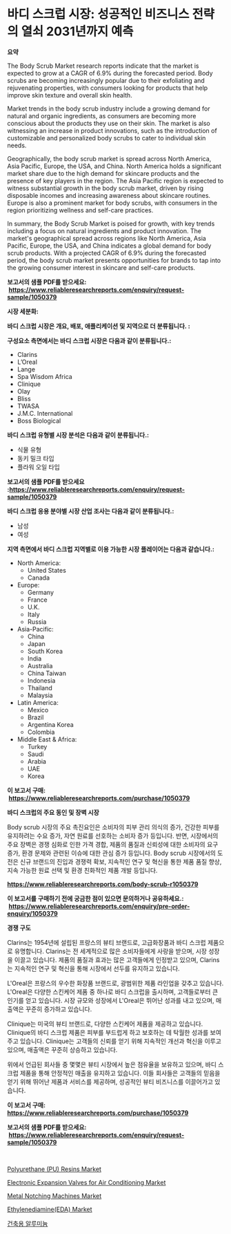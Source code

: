 <p><h1>바디 스크럽 시장: 성공적인 비즈니스 전략의 열쇠 2031년까지 예측</h1></p><p><strong>요약</strong></p>
<p><p>The Body Scrub Market research reports indicate that the market is expected to grow at a CAGR of 6.9% during the forecasted period. Body scrubs are becoming increasingly popular due to their exfoliating and rejuvenating properties, with consumers looking for products that help improve skin texture and overall skin health.</p><p>Market trends in the body scrub industry include a growing demand for natural and organic ingredients, as consumers are becoming more conscious about the products they use on their skin. The market is also witnessing an increase in product innovations, such as the introduction of customizable and personalized body scrubs to cater to individual skin needs.</p><p>Geographically, the body scrub market is spread across North America, Asia Pacific, Europe, the USA, and China. North America holds a significant market share due to the high demand for skincare products and the presence of key players in the region. The Asia Pacific region is expected to witness substantial growth in the body scrub market, driven by rising disposable incomes and increasing awareness about skincare routines. Europe is also a prominent market for body scrubs, with consumers in the region prioritizing wellness and self-care practices.</p><p>In summary, the Body Scrub Market is poised for growth, with key trends including a focus on natural ingredients and product innovation. The market's geographical spread across regions like North America, Asia Pacific, Europe, the USA, and China indicates a global demand for body scrub products. With a projected CAGR of 6.9% during the forecasted period, the body scrub market presents opportunities for brands to tap into the growing consumer interest in skincare and self-care products.</p></p>
<p><strong>보고서의 샘플 PDF를 받으세요: &nbsp;<a href="https://www.reliableresearchreports.com/enquiry/request-sample/1050379">https://www.reliableresearchreports.com/enquiry/request-sample/1050379</a></strong></p>
<p><strong>시장 세분화:</strong></p>
<p><strong> 바디 스크럽 시장은 개요, 배포, 애플리케이션 및 지역으로 더 분류됩니다. :</strong></p>
<p><strong>구성요소 측면에서는 바디 스크럽 시장은 다음과 같이 분류됩니다.:</strong></p>
<p><ul><li>Clarins</li><li>L’Oreal</li><li>Lange</li><li>Spa Wisdom Africa</li><li>Clinique</li><li>Olay</li><li>Bliss</li><li>TWASA</li><li>J.M.C. International</li><li>Boss Biological</li></ul></p>
<p><strong> 바디 스크럽 유형별 시장 분석은 다음과 같이 분류됩니다.:</strong></p>
<p><ul><li>식물 유형</li><li>동키 밀크 타입</li><li>플라워 오일 타입</li></ul></p>
<p><strong>보고서의 샘플 PDF를 받으세요 :<a href="https://www.reliableresearchreports.com/enquiry/request-sample/1050379">https://www.reliableresearchreports.com/enquiry/request-sample/1050379</a></strong></p>
<p><strong> 바디 스크럽 응용 분야별 시장 산업 조사는 다음과 같이 분류됩니다.:</strong></p>
<p><ul><li>남성</li><li>여성</li></ul></p>
<p><strong>지역 측면에서 바디 스크럽 지역별로 이용 가능한 시장 플레이어는 다음과 같습니다.:</strong></p>
<p><ul>
    <li>
        North America:
        <ul>
            <li>United States</li>
            <li>Canada</li>
        </ul>
    </li>
    <li>
        Europe:
        <ul>
            <li>Germany</li>
            <li>France</li>
            <li>U.K.</li>
            <li>Italy</li>
            <li>Russia</li>
        </ul>
    </li>
    <li>
        Asia-Pacific:
        <ul>
            <li>China</li>
            <li>Japan</li>
            <li>South Korea</li>
            <li>India</li>
            <li>Australia</li>
            <li>China Taiwan</li>
            <li>Indonesia</li>
            <li>Thailand</li>
            <li>Malaysia</li>
        </ul>
    </li>
    <li>
        Latin America:
        <ul>
            <li>Mexico</li>
            <li>Brazil</li>
            <li>Argentina Korea</li>
            <li>Colombia</li>
        </ul>
    </li>
    <li>
        Middle East & Africa:
        <ul>
            <li>Turkey</li>
            <li>Saudi</li>
            <li>Arabia</li>
            <li>UAE</li>
            <li>Korea</li>
        </ul>
    </li>
    </ul></p>
<p><strong>이 보고서 구매: &nbsp;<a href="https://www.reliableresearchreports.com/purchase/1050379">https://www.reliableresearchreports.com/purchase/1050379</a></strong></p>
<p><strong>바디 스크럽의 주요 동인 및 장벽 시장</strong></p>
<p><p>Body scrub 시장의 주요 촉진요인은 소비자의 피부 관리 의식의 증가, 건강한 피부를 유지하려는 수요 증가, 자연 원료를 선호하는 소비자 증가 등입니다. 반면, 시장에서의 주요 장벽은 경쟁 심화로 인한 가격 경합, 제품의 품질과 신뢰성에 대한 소비자의 요구 증가, 환경 문제와 관련된 이슈에 대한 관심 증가 등입니다. Body scrub 시장에서의 도전은 신규 브랜드의 진입과 경쟁력 확보, 지속적인 연구 및 혁신을 통한 제품 품질 향상, 지속 가능한 원료 선택 및 환경 친화적인 제품 개발 등입니다.</p></p>
<p><strong><a href="https://www.reliableresearchreports.com/body-scrub-r1050379">https://www.reliableresearchreports.com/body-scrub-r1050379</a></strong></p>
<p><strong>이 보고서를 구매하기 전에 궁금한 점이 있으면 문의하거나 공유하세요.: &nbsp;<a href="https://www.reliableresearchreports.com/enquiry/pre-order-enquiry/1050379">https://www.reliableresearchreports.com/enquiry/pre-order-enquiry/1050379</a></strong></p>
<p><strong>경쟁 구도</strong></p>
<p><p>Clarins는 1954년에 설립된 프랑스의 뷰티 브랜드로, 고급화장품과 바디 스크럽 제품으로 유명합니다. Clarins는 전 세계적으로 많은 소비자들에게 사랑을 받으며, 시장 성장을 이끌고 있습니다. 제품의 품질과 효과는 많은 고객들에게 인정받고 있으며, Clarins는 지속적인 연구 및 혁신을 통해 시장에서 선두를 유지하고 있습니다.</p><p>L'Oreal은 프랑스의 우수한 화장품 브랜드로, 광범위한 제품 라인업을 갖추고 있습니다. L'Oreal은 다양한 스킨케어 제품 중 하나로 바디 스크럽을 출시하며, 고객들로부터 큰 인기를 얻고 있습니다. 시장 규모와 성장에서 L'Oreal은 뛰어난 성과를 내고 있으며, 매출액은 꾸준히 증가하고 있습니다.</p><p>Clinique는 미국의 뷰티 브랜드로, 다양한 스킨케어 제품을 제공하고 있습니다. Clinique의 바디 스크럽 제품은 피부를 부드럽게 하고 보호하는 데 탁월한 성과를 보여주고 있습니다. Clinique는 고객들의 신뢰를 얻기 위해 지속적인 개선과 혁신을 이루고 있으며, 매출액은 꾸준히 상승하고 있습니다.</p><p>위에서 언급된 회사들 중 몇몇은 뷰티 시장에서 높은 점유율을 보유하고 있으며, 바디 스크럽 제품을 통해 안정적인 매출을 유지하고 있습니다. 이들 회사들은 고객들의 믿음을 얻기 위해 뛰어난 제품과 서비스를 제공하며, 성공적인 뷰티 비즈니스를 이끌어가고 있습니다.</p></p>
<p><strong>이 보고서 구매: &nbsp; <a href="https://www.reliableresearchreports.com/purchase/1050379">https://www.reliableresearchreports.com/purchase/1050379</a></strong></p>
<p><strong>보고서의 샘플 PDF를 받으세요: &nbsp;<a href="https://www.reliableresearchreports.com/enquiry/request-sample/1050379">https://www.reliableresearchreports.com/enquiry/request-sample/1050379</a></strong><strong></strong></p>
<p>&nbsp;</p>
<p><p><a href="https://issuu.com/reportprime-2/docs/polyurethane-pu-resins-market-size-2030.pptx">Polyurethane (PU) Resins Market</a></p><p><a href="https://github.com/luckyshygirl/Market-Research-Report-List-4/blob/main/electronic-expansion-valves-for-air-conditioning-market.md">Electronic Expansion Valves for Air Conditioning Market</a></p><p><a href="https://github.com/markusgodoy/Market-Research-Report-List-3/blob/main/metal-notching-machines-market.md">Metal Notching Machines Market</a></p><p><a href="https://issuu.com/reportprime-2/docs/ethylenediamineeda-market-size-2030.pptx">Ethylenediamine(EDA) Market</a></p><p><a href="https://github.com/rcabello548/Market-Research-Report-List-1/blob/main/794322141286.md">건축용 알루미늄</a></p></p>